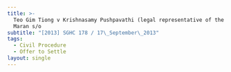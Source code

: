 ```yaml
---
title: >-
  Teo Gim Tiong v Krishnasamy Pushpavathi (legal representative of the estate of
  Maran s/o
subtitle: "[2013] SGHC 178 / 17\_September\_2013"
tags:
  - Civil Procedure
  - Offer to Settle
layout: single
---
```


